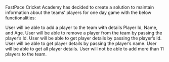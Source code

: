 FastPace Cricket Academy has decided to create a solution to maintain information about the teams’ players for one day game with the below functionalities:

User will be able to add a player to the team with details Player Id, Name, and Age.
User will be able to remove a player from the team by passing the player’s Id.
User will be able to get player details by passing the player’s Id.
User will be able to get player details by passing the player’s name.
User will be able to get all player details.
User will not be able to add more than 11 players to the team.
